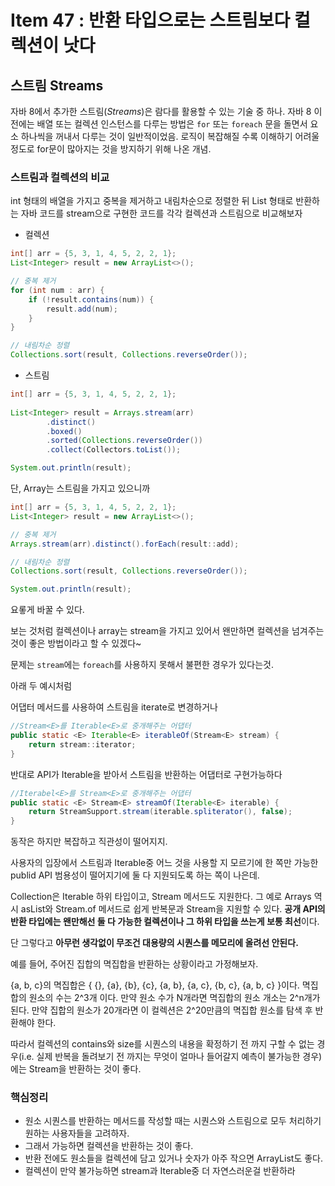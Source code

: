 # Item 47 : 반환 타입으로는 스트림보다 컬렉션이 낫다

## **스트림 Streams**

자바 8에서 추가한 스트림(*Streams*)은 람다를 활용할 수 있는 기술 중 하나. 자바 8 이전에는 배열 또는 컬렉션 인스턴스를 다루는 방법은 `for` 또는 `foreach` 문을 돌면서 요소 하나씩을 꺼내서 다루는 것이 일반적이었음. 로직이 복잡해질 수록 이해하기 어려울정도로 for문이 많아지는 것을 방지하기 위해 나온 개념.

### 스트림과 컬렉션의 비교

int 형태의 배열을 가지고 중복을 제거하고 내림차순으로 정렬한 뒤 List 형태로 반환하는 자바 코드를 stream으로 구현한 코드를 각각 컬렉션과 스트림으로 비교해보자

- 컬렉션

```java
int[] arr = {5, 3, 1, 4, 5, 2, 2, 1};
List<Integer> result = new ArrayList<>();

// 중복 제거
for (int num : arr) {
    if (!result.contains(num)) {
        result.add(num);
    }
}

// 내림차순 정렬
Collections.sort(result, Collections.reverseOrder());
```

- 스트림

```java
int[] arr = {5, 3, 1, 4, 5, 2, 2, 1};
        
List<Integer> result = Arrays.stream(arr)
        .distinct()
        .boxed()
        .sorted(Collections.reverseOrder())
        .collect(Collectors.toList());

System.out.println(result);
```

단, Array는 스트림을 가지고 있으니까 

```java
int[] arr = {5, 3, 1, 4, 5, 2, 2, 1};
List<Integer> result = new ArrayList<>();

// 중복 제거
Arrays.stream(arr).distinct().forEach(result::add);

// 내림차순 정렬
Collections.sort(result, Collections.reverseOrder());

System.out.println(result);
```

요롷게 바꿀 수 있다. 

보는 것처럼 컬렉션이나 array는 stream을 가지고 있어서 왠만하면 컬렉션을 넘겨주는 것이 좋은 방법이라고 할 수 있겠다~

문제는 `stream`에는 `foreach`를 사용하지 못해서 불편한 경우가 있다는것.

아래 두 예시처럼

어댑터 메서드를 사용하여 스트림을 iterate로 변경하거나

```java
//Stream<E>를 Iterable<E>로 중개해주는 어댑터
public static <E> Iterable<E> iterableOf(Stream<E> stream) {
    return stream::iterator;
}
```

반대로 API가 Iterable을 받아서 스트림을 반환하는 어댑터로 구현가능하다

```java
//Iterabel<E>를 Stream<E>로 중개해주는 어댑터
public static <E> Stream<E> streamOf(Iterable<E> iterable) {
    return StreamSupport.stream(iterable.spliterator(), false);
}
```

동작은 하지만 복잡하고 직관성이 떨어지지.

사용자의 입장에서 스트림과 Iterable중 어느 것을 사용할 지 모르기에 한 쪽만 가능한 publid API 범용성이 떨어지기에 둘 다 지원되도록 하는 쪽이 나은데. 

Collection은 Iterable 하위 타입이고, Stream 메서드도 지원한다. 그 예로 Arrays 역시 asList와 Stream.of 메서드로 쉽게 반복문과 Stream을 지원할 수 있다. **공개 API의 반환 타입에는 왠만해선 둘 다 가능한 컬렉션이나 그 하위 타입을 쓰는게 보통 최선**이다.

단 그렇다고 **아무런 생각없이 무조건 대용량의 시퀀스를 메모리에 올려선 안된다.** 

예를 들어, 주어진 집합의 멱집합을 반환하는 상황이라고 가정해보자.

{a, b, c}의 멱집합은 { {}, {a}, {b}, {c}, {a, b}, {a, c}, {b, c}, {a, b, c} }이다. 멱집합의 원소의 수는 2^3개 이다. 만약 원소 수가 N개라면 멱집합의 원소 개소는 2^n개가 된다. 만약 집합의 원소가 20개라면 이 컬렉션은 2^20만큼의 멱집합 원소를 탐색 후 반환해야 한다.

따라서 컬렉션의 contains와 size를 시퀀스의 내용을 확정하기 전 까지 구할 수 없는 경우(i.e. 실제 반복을 돌려보기 전 까지는 무엇이 얼마나 들어갈지 예측이 불가능한 경우)에는 Stream을 반환하는 것이 좋다.

### 핵심정리

- 원소 시퀀스를 반환하는 메서드를 작성할 때는 시퀀스와 스트림으로 모두 처리하기 원하는 사용자들을 고려하자.
- 그래서 가능하면 컬렉션을 반환하는 것이 좋다.
- 반환 전에도 원소들을 컬렉션에 담고 있거나 숫자가 아주 작으면 ArrayList도 좋다.
- 컬렉션이 만약 불가능하면 stream과 Iterable중 더 자연스러운걸 반환하라